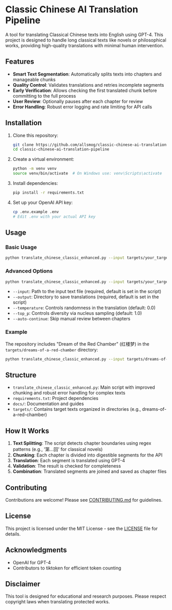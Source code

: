 # Classic Chinese AI Translation Pipeline

A tool for translating Classical Chinese texts into English using GPT-4. This project is designed to handle long classical texts like novels or philosophical works, providing high-quality translations with minimal human intervention.

## Features

- **Smart Text Segmentation**: Automatically splits texts into chapters and manageable chunks
- **Quality Control**: Validates translations and retries incomplete segments
- **Early Verification**: Allows checking the first translated chunk before committing to the full process
- **User Review**: Optionally pauses after each chapter for review
- **Error Handling**: Robust error logging and rate limiting for API calls

## Installation

1. Clone this repository:
   ```bash
   git clone https://github.com/allsmog/classic-chinese-ai-translation-pipeline.git
   cd classic-chinese-ai-translation-pipeline
   ```

2. Create a virtual environment:
   ```bash
   python -m venv venv
   source venv/bin/activate  # On Windows use: venv\Scripts\activate
   ```

3. Install dependencies:
   ```bash
   pip install -r requirements.txt
   ```

4. Set up your OpenAI API key:
   ```bash
   cp .env.example .env
   # Edit .env with your actual API key
   ```

## Usage

### Basic Usage

```bash
python translate_chinese_classic_enhanced.py --input targets/your_target/input.txt --output targets/your_target/translations
```

### Advanced Options

```bash
python translate_chinese_classic_enhanced.py --input targets/your_target/input.txt --output targets/your_target/translations --temperature 0.1 --top_p 0.9 --auto-continue
```

- `--input`: Path to the input text file (required, default is set in the script)
- `--output`: Directory to save translations (required, default is set in the script)
- `--temperature`: Controls randomness in the translation (default: 0.0)
- `--top_p`: Controls diversity via nucleus sampling (default: 1.0)
- `--auto-continue`: Skip manual review between chapters

### Example

The repository includes "Dream of the Red Chamber" (红楼梦) in the `targets/dreams-of-a-red-chamber` directory:

```bash
python translate_chinese_classic_enhanced.py --input targets/dreams-of-a-red-chamber/input.txt --output targets/dreams-of-a-red-chamber/translations
```

## Structure

- `translate_chinese_classic_enhanced.py`: Main script with improved chunking and robust error handling for complex texts
- `requirements.txt`: Project dependencies
- `docs/`: Documentation and guides
- `targets/`: Contains target texts organized in directories (e.g., dreams-of-a-red-chamber)

## How It Works

1. **Text Splitting**: The script detects chapter boundaries using regex patterns (e.g., '第...回' for classical novels)
2. **Chunking**: Each chapter is divided into digestible segments for the API
3. **Translation**: Each segment is translated using GPT-4
4. **Validation**: The result is checked for completeness
5. **Combination**: Translated segments are joined and saved as chapter files

## Contributing

Contributions are welcome! Please see [CONTRIBUTING.md](docs/CONTRIBUTING.md) for guidelines.

## License

This project is licensed under the MIT License - see the [LICENSE](LICENSE) file for details.

## Acknowledgments

- OpenAI for GPT-4
- Contributors to tiktoken for efficient token counting

## Disclaimer

This tool is designed for educational and research purposes. Please respect copyright laws when translating protected works.

